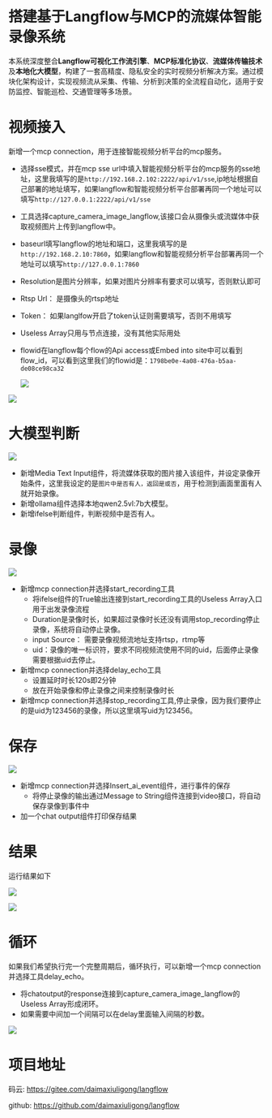 # 搭建基于Langflow与MCP的流媒体智能录像系统

本系统深度整合**Langflow可视化工作流引擎**、**MCP标准化协议**、**流媒体传输技术**及**本地化大模型**，构建了一套高精度、隐私安全的实时视频分析解决方案。通过模块化架构设计，实现视频流从采集、传输、分析到决策的全流程自动化，适用于安防监控、智能巡检、交通管理等多场景。



# 视频接入

新增一个mcp connection，用于连接智能视频分析平台的mcp服务。

* 选择sse模式，并在mcp sse url中填入智能视频分析平台的mcp服务的sse地址，这里我填写的是`http://192.168.2.102:2222/api/v1/sse`,ip地址根据自己部署的地址填写，如果langflow和智能视频分析平台部署再同一个地址可以填写`http://127.0.0.1:2222/api/v1/sse`

* 工具选择capture_camera_image_langflow,该接口会从摄像头或流媒体中获取视频图片上传到langflow中。

* baseurl填写langflow的地址和端口，这里我填写的是`http://192.168.2.10:7860`，如果langflow和智能视频分析平台部署再同一个地址可以填写`http://127.0.0.1:7860`

* Resolution是图片分辨率，如果对图片分辨率有要求可以填写，否则默认即可

* Rtsp Url： 是摄像头的rtsp地址

* Token： 如果langlfow开启了token认证则需要填写，否则不用填写

* Useless Array只用与节点连接，没有其他实际用处

* flowid在langflow每个flow的Api access或Embed into site中可以看到flow_id，可以看到这里我们的flowid是：`1798be0e-4a08-476a-b5aa-de08ce98ca32`

  ![](./img/flowid.jpg)

![](./img/capture_camera_image_langflow.png)

# 大模型判断

![](./img/大模型判断.png)

* 新增Media Text Input组件，将流媒体获取的图片接入该组件，并设定录像开始条件，这里我设定的是`图片中是否有人，返回是或否`，用于检测到画面里面有人就开始录像。
* 新增ollama组件选择本地qwen2.5vl:7b大模型。
* 新增ifelse判断组件，判断视频中是否有人。



# 录像

![](./img/录像.png)

* 新增mcp connection并选择start_recording工具
  * 将ifelse组件的True输出连接到start_recording工具的Useless Array入口用于出发录像流程
  * Duration是录像时长，如果超过录像时长还没有调用stop_recording停止录像，系统将自动停止录像。
  * input Source： 需要录像视频流地址支持rtsp，rtmp等
  * uid：录像的唯一标识符，要求不同视频流使用不同的uid，后面停止录像需要根据uid去停止。
* 新增mcp connection并选择delay_echo工具
  * 设置延时时长120s即2分钟
  * 放在开始录像和停止录像之间来控制录像时长
* 新增mcp connection并选择stop_recording工具,停止录像，因为我们要停止的是uid为123456的录像，所以这里填写uid为123456。

# 保存

![](./img/保存.png)

* 新增mcp connection并选择Insert_ai_event组件，进行事件的保存
  * 将停止录像的输出通过Message to String组件连接到video接口，将自动保存录像到事件中
* 加一个chat output组件打印保存结果

# 结果

运行结果如下

![](./img/playground.png)

![](./img/演示.png)

# 循环

如果我们希望执行完一个完整周期后，循环执行，可以新增一个mcp connection并选择工具delay_echo。

- 将chatoutput的response连接到capture_camera_image_langflow的Useless Array形成闭环。
- 如果需要中间加一个间隔可以在delay里面输入间隔的秒数。

![](./img/循环.png)

# 项目地址

码云: https://gitee.com/daimaxiuligong/langflow

github: https://github.com/daimaxiuligong/langflow

